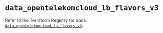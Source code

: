 # `data_opentelekomcloud_lb_flavors_v3`

Refer to the Terraform Registry for docs: [`data_opentelekomcloud_lb_flavors_v3`](https://registry.terraform.io/providers/opentelekomcloud/opentelekomcloud/1.36.10/docs/data-sources/lb_flavors_v3).
